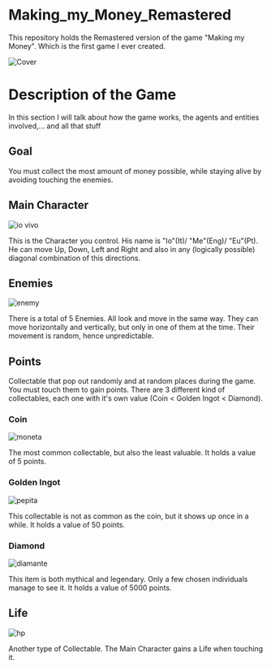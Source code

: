 # Making_my_Money_Remastered
This repository holds the Remastered version of the game "Making my Money". Which is the first game I ever created.

![Cover](https://github.com/RaffaeleFiorillo/Making_my_Money/assets/75253335/10dc7679-0291-46ca-adba-1868dfb08d69)

# Description of the Game
In this section I will talk about how the game works, the agents and entities involved,... and all that stuff 

## Goal
You must collect the most amount of money possible, while staying alive by avoiding touching the enemies.

## Main Character
![io vivo](https://github.com/RaffaeleFiorillo/Making_my_Money/assets/75253335/cc209fcc-7da0-4572-9ced-1096b48230bc)

This is the Character you control. His name is "Io"(It)/ "Me"(Eng)/ "Eu"(Pt). He can move Up, Down, Left and Right and also in any (logically possible) diagonal combination of this directions.

## Enemies
![enemy](https://github.com/RaffaeleFiorillo/Making_my_Money/assets/75253335/fd402cfe-fd7f-4de3-a254-b963f729dfc2)

There is a total of 5 Enemies. All look and move in the same way. They can move horizontally and vertically, but only in one of them at the time. Their movement is random, hence unpredictable.

## Points
Collectable that pop out randomly and at random places during the game. You must touch them to gain points. There are 3 different kind of collectables, each one with it's own value (Coin < Golden Ingot < Diamond).

### Coin
![moneta](https://github.com/RaffaeleFiorillo/Making_my_Money/assets/75253335/b6e11901-5ebe-45cf-9827-aa1da55bab2c)

The most common collectable, but also the least valuable. It holds a value of 5 points.

### Golden Ingot
![pepita](https://github.com/RaffaeleFiorillo/Making_my_Money/assets/75253335/21091f22-cb81-4c93-8164-ab867f8950ce)

This collectable is not as common as the coin, but it shows up once in a while. It holds a value of 50 points.

### Diamond
![diamante](https://github.com/RaffaeleFiorillo/Making_my_Money/assets/75253335/97365169-c34e-4bcb-83f2-847f0028a2cf)

This item is both mythical and legendary. Only a few chosen individuals manage to see it. It holds a value of 5000 points.

## Life
![hp](https://github.com/RaffaeleFiorillo/Making_my_Money/assets/75253335/70a76585-0425-4868-b834-069a13ca62f0)

Another type of Collectable. The Main Character gains a Life when touching it.
